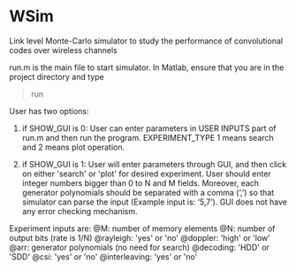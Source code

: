 WSim
====

Link level Monte-Carlo simulator to study the performance of convolutional codes over wireless channels

run.m is the main file to start simulator. In Matlab, ensure that you are in the project directory and type
> run

User has two options:

1) if SHOW_GUI is 0: User can enter parameters in USER INPUTS part of run.m and then run the program. EXPERIMENT_TYPE 1 means search and 2 means plot operation.

2) if SHOW_GUI is 1: User will enter parameters through GUI, and then click on either 'search' or 'plot' for desired experiment. User should enter integer numbers bigger than 0 to N and M fields. Moreover, each generator polynomials should be separated with a comma (‘,’) so that simulator can parse the input (Example input is: ‘5,7’). GUI does not have any error checking mechanism.

Experiment inputs are:
    @M: number of memory elements
    @N: number of output bits (rate is 1/N)
    @rayleigh: 'yes' or 'no'
    @doppler: 'high' or 'low'
    @arr: generator polynomials (no need for search)
    @decoding: 'HDD' or 'SDD'
    @csi: 'yes' or 'no'
    @interleaving: 'yes' or 'no'
